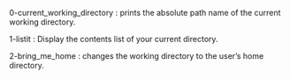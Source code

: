 0-current_working_directory : prints the absolute path name of the current working directory.

1-listit : Display the contents list of your current directory.

2-bring_me_home : changes the working directory to the user’s home directory.
